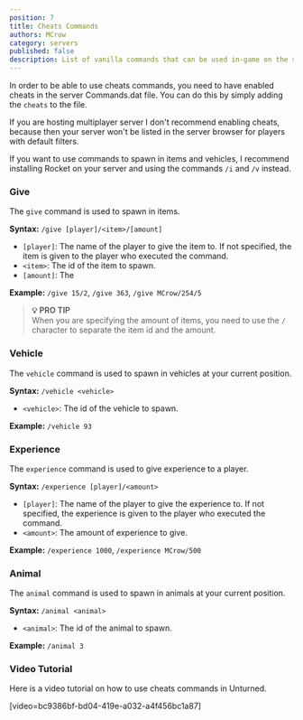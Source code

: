 ```yaml
---
position: 7
title: Cheats Commands
authors: MCrow
category: servers
published: false
description: List of vanilla commands that can be used in-game on the server only if cheats are enabled on the server.
---
```


In order to be able to use cheats commands, you need to have enabled cheats in the server Commands.dat file. You can do this by simply adding the `cheats` to the file.

If you are hosting multiplayer server I don't recommend enabling cheats, because then your server won't be listed in the server browser for players with default filters.  

If you want to use commands to spawn in items and vehicles, I recommend installing Rocket on your server and using the commands `/i` and `/v` instead.

### Give
The `give` command is used to spawn in items.

**Syntax:** `/give [player]/<item>/[amount]`
- `[player]`: The name of the player to give the item to. If not specified, the item is given to the player who executed the command.
- `<item>`: The id of the item to spawn.
- `[amount]`: The 

**Example:** `/give 15/2`, `/give 363`, `/give MCrow/254/5`

> **💡 PRO TIP**  
> When you are specifying the amount of items, you need to use the `/` character to separate the item id and the amount.

### Vehicle
The `vehicle` command is used to spawn in vehicles at your current position.

**Syntax:** `/vehicle <vehicle>`
- `<vehicle>`: The id of the vehicle to spawn.

**Example:** `/vehicle 93`

### Experience
The `experience` command is used to give experience to a player.

**Syntax:** `/experience [player]/<amount>`
- `[player]`: The name of the player to give the experience to. If not specified, the experience is given to the player who executed the command.
- `<amount>`: The amount of experience to give.

**Example:** `/experience 1000`, `/experience MCrow/500`

### Animal
The `animal` command is used to spawn in animals at your current position.

**Syntax:** `/animal <animal>`
- `<animal>`: The id of the animal to spawn.

**Example:** `/animal 3`


### Video Tutorial
Here is a video tutorial on how to use cheats commands in Unturned.

[video=bc9386bf-bd04-419e-a032-a4f456bc1a87]